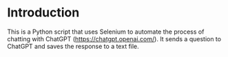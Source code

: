 # Introduction

This is a Python script that uses Selenium to automate the process of chatting with ChatGPT (https://chatgpt.openai.com/). It sends a question to ChatGPT and saves the response to a text file.


